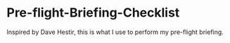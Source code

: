 # Pre-flight-Briefing-Checklist
Inspired by Dave Hestir, this is what I use to perform my pre-flight briefing.
